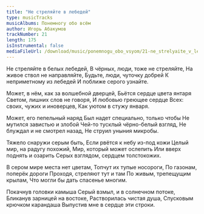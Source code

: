 ```yaml
---
title: "Не стреляйте в лебедей"
type: musicTracks
musicAlbums: Понемногу обо всём
author: Игорь Абакумов
trackNumber: 21
length: 175
isInstrumental: false
mediaFileUrl: /download/music/ponemnogu_obo_vsyom/21-ne_strelyaite_v_lebedei.mp3
---
```


Не стреляйте в белых лебедей,
В чёрных, люди, тоже не стреляйте,
На живое ствол не направляйте,
Будьте, люди, чуточку добрей
К неприметному из лебедей
И поближе серого узнайте.

Может, в нём, как за волшебной дверцей,
Бьётся сердце цвета янтаря
Светом, лишних слов не говоря,
И любовью греющее сердце
Всех: своих, чужих и иноверцев,
Как уютом в стужу января.

Может, его пепельный наряд
Был надет специально, только чтобы
Не мутился завистью и злобой
Чей-то тусклый чёрно-белый взгляд,
Не блуждал и не смотрел назад,
Не струил уныния микробы.

Тяжело снаружи серым быть,
Если рвётся к небу из-под кожи
Целый мир, на радугу похожий,
Мир, который может ослепить
Или вверх поднять и озарить
Серых взглядом, сердцем толстокожих.

В сером мире места нет цветам,
Топчут их тупые носороги,
По газонам, поперёк дороги
Проходя, стреляют тут и там
По живым, трепещущим крылам,
Что могли бы дать спасенье многим.

Покачнув головки камыша
Серый взмыл, и в солнечном потоке,
Бликанув зарницей на востоке,
Растворилась чистая душа,
Спусковым крючком карандаша
Выпустив мне в сердце эти строки.
